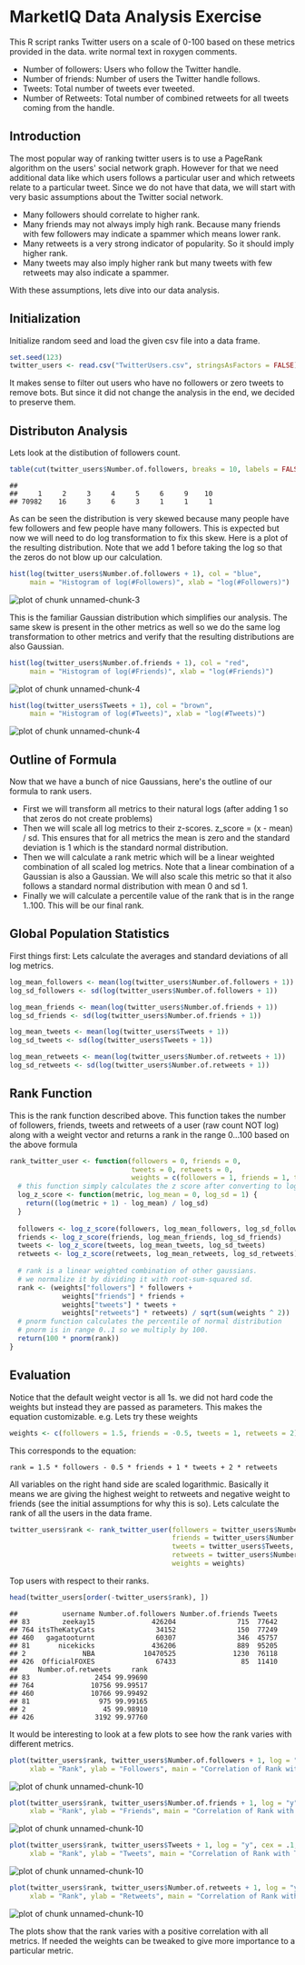 # MarketIQ Data Analysis Exercise #
This R script ranks Twitter users on a scale of 0-100 based on these metrics provided in the data.
write normal text in roxygen comments.
* Number of followers: Users who follow the Twitter handle.
* Number of friends: Number of users the Twitter handle follows.
* Tweets: Total number of tweets ever tweeted.
* Number of Retweets: Total number of combined retweets for all tweets coming from the handle.

## Introduction ##
The most popular way of ranking twitter users is to use a PageRank algorithm on the users' social network graph. 
However for that we need additional data like which users follows a particular user and which retweets relate to a particular tweet.
Since we do not have that data, we will start with very basic assumptions about the Twitter social network.
* Many followers should correlate to higher rank. 
* Many friends may not always imply high rank. Because many friends with few followers may indicate a spammer 
  which means lower rank.
* Many retweets is a very strong indicator of popularity. So it should imply higher rank.
* Many tweets may also imply higher rank but many tweets with few retweets may also indicate a spammer.

With these assumptions, lets dive into our data analysis.
## Initialization ##
Initialize random seed and load the given csv file into a data frame.


```r
set.seed(123)
twitter_users <- read.csv("TwitterUsers.csv", stringsAsFactors = FALSE)
```

It makes sense to filter out users who have no followers or zero tweets to remove bots.
But since it did not change the analysis in the end, we decided to preserve them.
## Distributon Analysis ##
Lets look at the distibution of followers count.


```r
table(cut(twitter_users$Number.of.followers, breaks = 10, labels = FALSE))
```

```
## 
##     1     2     3     4     5     6     9    10 
## 70982    16     3     6     3     1     1     1
```

As can be seen the distribution is very skewed because many people have few followers and 
few people have many followers. This is expected but now we will need to do log transformation
to fix this skew. Here is a plot of the resulting distribution. Note that we add 1 before taking the log
so that the zeros do not blow up our calculation.


```r
hist(log(twitter_users$Number.of.followers + 1), col = "blue", 
     main = "Histogram of log(#Followers)", xlab = "log(#Followers)")
```

![plot of chunk unnamed-chunk-3](figure/unnamed-chunk-3-1.png) 

This is the familiar Gaussian distribution which simplifies our analysis.
The same skew is present in the other metrics as well so we do the same log transformation to other metrics 
and verify that the resulting distributions are also Gaussian.


```r
hist(log(twitter_users$Number.of.friends + 1), col = "red", 
     main = "Histogram of log(#Friends)", xlab = "log(#Friends)")
```

![plot of chunk unnamed-chunk-4](figure/unnamed-chunk-4-1.png) 

```r
hist(log(twitter_users$Tweets + 1), col = "brown", 
     main = "Histogram of log(#Tweets)", xlab = "log(#Tweets)")
```

![plot of chunk unnamed-chunk-4](figure/unnamed-chunk-4-2.png) 

## Outline of Formula ##
Now that we have a bunch of nice Gaussians, here's the outline of our formula to rank users.
* First we will transform all metrics to their natural logs (after adding 1 so that zeros do not create problems)
* Then we will scale all log metrics to their z-scores. z_score = (x - mean) / sd. This ensures that for all
  metrics the mean is zero and the standard deviation is 1 which is the standard normal distribution.
* Then we will calculate a rank metric which will be a linear weighted combination of all scaled log metrics.
  Note that a linear combination of a Gaussian is also a Gaussian. We will also scale this metric so that it also
  follows a standard normal distribution with mean 0 and sd 1.
* Finally we will calculate a percentile value of the rank that is in the range 1..100. This will be our final rank.

## Global Population Statistics ##
First things first: Lets calculate the averages and standard deviations of all log metrics.


```r
log_mean_followers <- mean(log(twitter_users$Number.of.followers + 1))
log_sd_followers <- sd(log(twitter_users$Number.of.followers + 1))

log_mean_friends <- mean(log(twitter_users$Number.of.friends + 1))
log_sd_friends <- sd(log(twitter_users$Number.of.friends + 1))

log_mean_tweets <- mean(log(twitter_users$Tweets + 1))
log_sd_tweets <- sd(log(twitter_users$Tweets + 1))

log_mean_retweets <- mean(log(twitter_users$Number.of.retweets + 1))
log_sd_retweets <- sd(log(twitter_users$Number.of.retweets + 1))
```

## Rank Function ##
This is the rank function described above.
This function takes the number of followers, friends, tweets and retweets of a user (raw count NOT log)
along with a weight vector and returns a rank in the range 0...100 based on the above formula


```r
rank_twitter_user <- function(followers = 0, friends = 0, 
                              tweets = 0, retweets = 0, 
                              weights = c(followers = 1, friends = 1, tweets = 1, retweets = 1)) {
  # this function simply calculates the z score after converting to log scale.
  log_z_score <- function(metric, log_mean = 0, log_sd = 1) {
    return((log(metric + 1) - log_mean) / log_sd)
  }
  
  followers <- log_z_score(followers, log_mean_followers, log_sd_followers)
  friends <- log_z_score(friends, log_mean_friends, log_sd_friends)
  tweets <- log_z_score(tweets, log_mean_tweets, log_sd_tweets)
  retweets <- log_z_score(retweets, log_mean_retweets, log_sd_retweets)
  
  # rank is a linear weighted combination of other gaussians.
  # we normalize it by dividing it with root-sum-squared sd.
  rank <- (weights["followers"] * followers + 
             weights["friends"] * friends + 
             weights["tweets"] * tweets +
             weights["retweets"] * retweets) / sqrt(sum(weights ^ 2))
  # pnorm function calculates the percentile of normal distribution
  # pnorm is in range 0..1 so we multiply by 100.
  return(100 * pnorm(rank)) 
}
```

## Evaluation ##
Notice that the default weight vector is all 1s. we did not hard code the weights but instead they are passed as parameters. 
This makes the equation customizable. e.g. Lets try these weights


```r
weights <- c(followers = 1.5, friends = -0.5, tweets = 1, retweets = 2)
```

This corresponds to the equation:

`rank = 1.5 * followers - 0.5 * friends + 1 * tweets + 2 * retweets`

All variables on the right hand side are scaled logarithmic. Basically it means we are giving the highest weight to retweets
and negative weight to friends (see the initial assumptions for why this is so).
Lets calculate the rank of all the users in the data frame.


```r
twitter_users$rank <- rank_twitter_user(followers = twitter_users$Number.of.followers,
                                        friends = twitter_users$Number.of.friends,
                                        tweets = twitter_users$Tweets,
                                        retweets = twitter_users$Number.of.retweets,
                                        weights = weights)
```

Top users with respect to their ranks.


```r
head(twitter_users[order(-twitter_users$rank), ])
```

```
##           username Number.of.followers Number.of.friends Tweets
## 83        zeekay15              426204               715  77642
## 764 itsTheKatyCats               34152               150  77249
## 460   gagatooturnt               60307               346  45757
## 81       nicekicks              436206               889  95205
## 2              NBA            10470525              1230  76118
## 426  OfficialFOXES               67433                85  11410
##     Number.of.retweets     rank
## 83                2454 99.99690
## 764              10756 99.99517
## 460              10766 99.99492
## 81                 975 99.99165
## 2                   45 99.98910
## 426               3192 99.97760
```

It would be interesting to look at a few plots to see how the rank varies with different metrics.


```r
plot(twitter_users$rank, twitter_users$Number.of.followers + 1, log = "y", cex = .1, col = "blue", 
     xlab = "Rank", ylab = "Followers", main = "Correlation of Rank with Followers")
```

![plot of chunk unnamed-chunk-10](figure/unnamed-chunk-10-1.png) 

```r
plot(twitter_users$rank, twitter_users$Number.of.friends + 1, log = "y", cex = .1, col = "red", 
     xlab = "Rank", ylab = "Friends", main = "Correlation of Rank with Friends")
```

![plot of chunk unnamed-chunk-10](figure/unnamed-chunk-10-2.png) 

```r
plot(twitter_users$rank, twitter_users$Tweets + 1, log = "y", cex = .1, col = "brown",
     xlab = "Rank", ylab = "Tweets", main = "Correlation of Rank with Tweets")
```

![plot of chunk unnamed-chunk-10](figure/unnamed-chunk-10-3.png) 

```r
plot(twitter_users$rank, twitter_users$Number.of.retweets + 1, log = "y", cex = .1, col = "green", 
     xlab = "Rank", ylab = "Retweets", main = "Correlation of Rank with Retweets")
```

![plot of chunk unnamed-chunk-10](figure/unnamed-chunk-10-4.png) 

The plots show that the rank varies with a positive correlation with all metrics. If needed the weights can be tweaked
to give more importance to a particular metric. 
